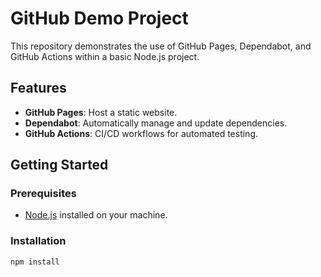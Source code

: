 # GitHub Demo Project

This repository demonstrates the use of GitHub Pages, Dependabot, and GitHub Actions within a basic Node.js project.

## Features

- **GitHub Pages**: Host a static website.
- **Dependabot**: Automatically manage and update dependencies.
- **GitHub Actions**: CI/CD workflows for automated testing.

## Getting Started

### Prerequisites

- [Node.js](https://nodejs.org/) installed on your machine.

### Installation

```bash
npm install